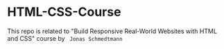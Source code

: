 # HTML-CSS-Course
This repo is related to "Build Responsive Real-World Websites with HTML and CSS" course by ` Jonas Schmedtmann`
